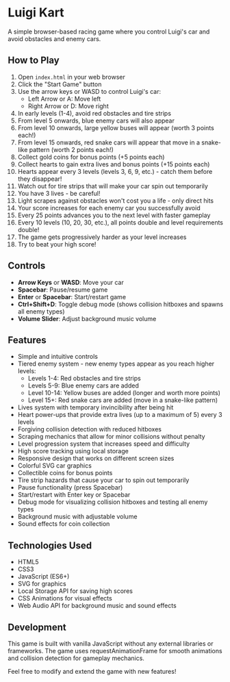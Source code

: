 # Luigi Kart

A simple browser-based racing game where you control Luigi's car and avoid obstacles and enemy cars.

## How to Play

1. Open `index.html` in your web browser
2. Click the "Start Game" button
3. Use the arrow keys or WASD to control Luigi's car:
   - Left Arrow or A: Move left
   - Right Arrow or D: Move right
4. In early levels (1-4), avoid red obstacles and tire strips
5. From level 5 onwards, blue enemy cars will also appear
6. From level 10 onwards, large yellow buses will appear (worth 3 points each!)
7. From level 15 onwards, red snake cars will appear that move in a snake-like pattern (worth 2 points each!)
8. Collect gold coins for bonus points (+5 points each)
9. Collect hearts to gain extra lives and bonus points (+15 points each)
10. Hearts appear every 3 levels (levels 3, 6, 9, etc.) - catch them before they disappear!
11. Watch out for tire strips that will make your car spin out temporarily
12. You have 3 lives - be careful!
13. Light scrapes against obstacles won't cost you a life - only direct hits
14. Your score increases for each enemy car you successfully avoid
15. Every 25 points advances you to the next level with faster gameplay
16. Every 10 levels (10, 20, 30, etc.), all points double and level requirements double!
17. The game gets progressively harder as your level increases
18. Try to beat your high score!

## Controls

- **Arrow Keys** or **WASD**: Move your car
- **Spacebar**: Pause/resume game
- **Enter** or **Spacebar**: Start/restart game
- **Ctrl+Shift+D**: Toggle debug mode (shows collision hitboxes and spawns all enemy types)
- **Volume Slider**: Adjust background music volume

## Features

- Simple and intuitive controls
- Tiered enemy system - new enemy types appear as you reach higher levels:
  - Levels 1-4: Red obstacles and tire strips
  - Levels 5-9: Blue enemy cars are added
  - Level 10-14: Yellow buses are added (longer and worth more points)
  - Level 15+: Red snake cars are added (move in a snake-like pattern)
- Lives system with temporary invincibility after being hit
- Heart power-ups that provide extra lives (up to a maximum of 5) every 3 levels
- Forgiving collision detection with reduced hitboxes
- Scraping mechanics that allow for minor collisions without penalty
- Level progression system that increases speed and difficulty
- High score tracking using local storage
- Responsive design that works on different screen sizes
- Colorful SVG car graphics
- Collectible coins for bonus points
- Tire strip hazards that cause your car to spin out temporarily
- Pause functionality (press Spacebar)
- Start/restart with Enter key or Spacebar
- Debug mode for visualizing collision hitboxes and testing all enemy types
- Background music with adjustable volume
- Sound effects for coin collection

## Technologies Used

- HTML5
- CSS3
- JavaScript (ES6+)
- SVG for graphics
- Local Storage API for saving high scores
- CSS Animations for visual effects
- Web Audio API for background music and sound effects

## Development

This game is built with vanilla JavaScript without any external libraries or frameworks. The game uses requestAnimationFrame for smooth animations and collision detection for gameplay mechanics.

Feel free to modify and extend the game with new features! 